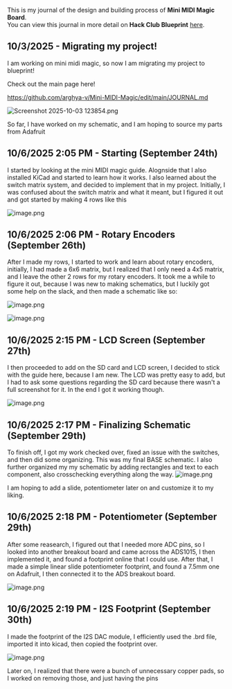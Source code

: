 <!--
  ===================    !!READ THIS NOTICE!!   ====================
  DO NOT edit this file manually. Your changes WILL BE OVERWRITTEN!
  This journal is auto generated and updated by Hack Club Blueprint.
  To edit this file, please edit your journal entries on Blueprint.
  ==================================================================
-->

This is my journal of the design and building process of **Mini MIDI Magic Board**.  
You can view this journal in more detail on **Hack Club Blueprint** [here](https://blueprint.hackclub.com/projects/61).


## 10/3/2025 - Migrating my project!  

I am working on mini midi magic, so now I am migrating my project to blueprint!

Check out the main page here!

https://github.com/arghya-v/Mini-MIDI-Magic/edit/main/JOURNAL.md

![Screenshot 2025-10-03 123854.png](https://blueprint.hackclub.com/user-attachments/blobs/redirect/eyJfcmFpbHMiOnsiZGF0YSI6MTYxLCJwdXIiOiJibG9iX2lkIn19--eddafa64bfda4731b95c5a81adf2f123317475f3/Screenshot%202025-10-03%20123854.png)

So far, I have worked on my schematic, and I am hoping to source my parts from Adafruit  

## 10/6/2025 2:05 PM - Starting (September 24th)  

I started by looking at the mini MIDI magic guide. Alognside that I also installed KiCad and started to learn how it works. I also learned about the switch matrix system, and decided to implement that in my project. Initially, I was confused about the switch matrix and what it meant, but I figured it out and got started by making 4 rows like this

![image.png](https://blueprint.hackclub.com/user-attachments/blobs/redirect/eyJfcmFpbHMiOnsiZGF0YSI6NzQzLCJwdXIiOiJibG9iX2lkIn19--dd3bbea836475effa1465b6bc27623673b2aa7cb/image.png)
  

## 10/6/2025 2:06 PM - Rotary Encoders (September 26th)  

After I made my rows, I started to work and learn about rotary encoders, initially, I had made a 6x6 matrix, but I realized that I only need a 4x5 matrix, and I leave the other 2 rows for my rotary encoders. It took me a while to figure it out, because I was new to making schematics, but I luckily got some help on the slack, and then made a schematic like so:

![image.png](https://blueprint.hackclub.com/user-attachments/blobs/redirect/eyJfcmFpbHMiOnsiZGF0YSI6NzQ0LCJwdXIiOiJibG9iX2lkIn19--5f13417a9e99904b4cb25ce590cf2de7d76288c2/image.png)

![image.png](https://blueprint.hackclub.com/user-attachments/blobs/redirect/eyJfcmFpbHMiOnsiZGF0YSI6NzQ1LCJwdXIiOiJibG9iX2lkIn19--f0872f334da4acdfae2f1fb2d7c704b99c4ff46c/image.png)

  

## 10/6/2025 2:15 PM - LCD Screen (September 27th)  

I then proceeded to add on the SD card and LCD screen, I decided to stick with the guide here, because I am new. The LCD was pretty easy to add, but I had to ask some questions regarding the SD card because there wasn't a full screenshot for it. In the end I got it working though.

![image.png](https://blueprint.hackclub.com/user-attachments/blobs/redirect/eyJfcmFpbHMiOnsiZGF0YSI6NzQ2LCJwdXIiOiJibG9iX2lkIn19--d7380c106eb0358a8f83adca9a4d8ad67fe8af6d/image.png)

  

## 10/6/2025 2:17 PM - Finalizing Schematic (September 29th)  

To finish off, I got my work checked over, fixed an issue with the switches, and then did some organizing. This was my final BASE schematic. I also further organized my my schematic by adding rectangles and text to each component, also crosschecking everything along the way.
![image.png](https://blueprint.hackclub.com/user-attachments/blobs/redirect/eyJfcmFpbHMiOnsiZGF0YSI6NzQ3LCJwdXIiOiJibG9iX2lkIn19--a7a4127fd970134f9fddd56b402e5230cc6460a3/image.png)

I am hoping to add a slide, potentiometer later on and customize it to my liking.  

## 10/6/2025 2:18 PM - Potentiometer (September 29th)  

After some reasearch, I figured out that I needed more ADC pins, so I looked into another breakout board and came across the ADS1015, I then implemented it, and found a footprint online that I could use. After that, I made a simple linear slide potentiometer footprint, and found a 7.5mm one on Adafruit, I then connected it to the ADS breakout board.

![image.png](https://blueprint.hackclub.com/user-attachments/blobs/redirect/eyJfcmFpbHMiOnsiZGF0YSI6NzQ4LCJwdXIiOiJibG9iX2lkIn19--874a70ba480477545a779fa21797bcab5c18b152/image.png)
  

## 10/6/2025 2:19 PM - I2S Footprint (September 30th)  

I made the footprint of the I2S DAC module, I efficiently used the .brd file, imported it into kicad, then copied the footprint over.

![image.png](https://blueprint.hackclub.com/user-attachments/blobs/redirect/eyJfcmFpbHMiOnsiZGF0YSI6NzQ5LCJwdXIiOiJibG9iX2lkIn19--b9eaf1ec7083fd51f2713b45e04099055a970e30/image.png)

Later on, I realized that there were a bunch of unnecessary copper pads, so I worked on removing those, and just having the pins  

